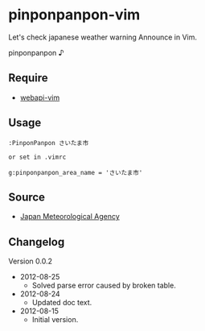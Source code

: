 # pinponpanpon-vim

Let's check japanese weather warning Announce in Vim.

pinponpanpon ♪

## Require

* [webapi-vim](https://github.com/mattn/webapi-vim)

## Usage

```
:PinponPanpon さいたま市

or set in .vimrc

g:pinponpanpon_area_name = 'さいたま市'
```
## Source

* [Japan Meteorological Agency](http://www.jma.go.jp/jp/warn/)

## Changelog

Version 0.0.2

* 2012-08-25
  - Solved parse error caused by broken table.
* 2012-08-24
  - Updated doc text.
* 2012-08-15
  - Initial version.
